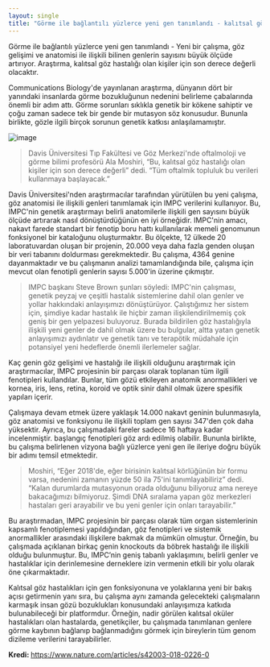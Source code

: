 ```yaml
---
layout: single
title: "Görme ile bağlantılı yüzlerce yeni gen tanımlandı - kalıtsal göz hastalığı olan kişiler için son derece önemli olabilir"
---
```

Görme ile bağlantılı yüzlerce yeni gen tanımlandı - Yeni bir çalışma, göz gelişimi ve anatomisi ile ilişkili bilinen genlerin sayısını büyük ölçüde artırıyor. Araştırma, kalıtsal göz hastalığı olan kişiler için son derece değerli olacaktır.

Communications Biology'de yayınlanan araştırma, dünyanın dört bir yanındaki insanlarda görme bozukluğunun nedenini belirleme çabalarında önemli bir adım attı. Görme sorunları sıklıkla genetik bir kökene sahiptir ve çoğu zaman sadece tek bir gende bir mutasyon söz konusudur. Bununla birlikte, gözle ilgili birçok sorunun genetik katkısı anlaşılamamıştır.

![image](https://images.unsplash.com/photo-1517920366573-9d35a519b7c2?ixlib=rb-1.2.1&ixid=eyJhcHBfaWQiOjEyMDd9&auto=format&fit=crop&w=1350&q=80)

> Davis Üniversitesi Tıp Fakültesi ve Göz Merkezi'nde oftalmoloji ve görme bilimi profesörü Ala Moshiri, “Bu, kalıtsal göz hastalığı olan kişiler için son derece değerli” dedi. “Tüm oftalmik topluluk bu verileri kullanmaya başlayacak.”

Davis Üniversitesi'nden araştırmacılar tarafından yürütülen bu yeni çalışma, göz anatomisi ile ilişkili genleri tanımlamak için IMPC verilerini kullanıyor. Bu, IMPC'nin genetik araştırmayı belirli anatomilerle ilişkili gen sayısını büyük ölçüde artırarak nasıl dönüştürdüğünün en iyi örneğidir. IMPC'nin amacı, nakavt farede standart bir fenotip boru hattı kullanılarak memeli genomunun fonksiyonel bir kataloğunu oluşturmaktır. Bu ölçekte, 12 ülkede 20 laboratuvardan oluşan bir projenin, 20.000 veya daha fazla genden oluşan bir veri tabanını doldurması gerekmektedir. Bu çalışma, 4364 genine dayanmaktadır ve bu çalışmanın analizi tamamlandığında bile, çalışma için mevcut olan fenotipli genlerin sayısı 5.000'in üzerine çıkmıştır.

<script async src="//pagead2.googlesyndication.com/pagead/js/adsbygoogle.js"></script>
<ins class="adsbygoogle"
     style="display:block; text-align:center;"
     data-ad-layout="in-article"
     data-ad-format="fluid"
     data-ad-client="ca-pub-7868661326160958"
     data-ad-slot="3072558811"></ins>
<script>
     (adsbygoogle = window.adsbygoogle || []).push({});
</script>

> IMPC başkanı Steve Brown şunları söyledi: IMPC'nin çalışması, genetik peyzaj ve çeşitli hastalık sistemlerine dahil olan genler ve yollar hakkındaki anlayışımızı dönüştürüyor. Çalıştığımız her sistem için, şimdiye kadar hastalık ile hiçbir zaman ilişkilendirilmemiş çok geniş bir gen yelpazesi buluyoruz. Burada bildirilen göz hastalığıyla ilişkili yeni genler de dahil olmak üzere bu bulgular, altta yatan genetik anlayışımızı aydınlatır ve genetik tanı ve terapötik müdahale için potansiyel yeni hedeflerde önemli ilerlemeler sağlar.

Kaç genin göz gelişimi ve hastalığı ile ilişkili olduğunu araştırmak için araştırmacılar, IMPC projesinin bir parçası olarak toplanan tüm ilgili fenotipleri kullandılar. Bunlar, tüm gözü etkileyen anatomik anormallikleri ve kornea, iris, lens, retina, koroid ve optik sinir dahil olmak üzere spesifik yapıları içerir.

Çalışmaya devam etmek üzere yaklaşık 14.000 nakavt geninin bulunmasıyla, göz anatomisi ve fonksiyonu ile ilişkili toplam gen sayısı 347'den çok daha yüksektir. Ayrıca, bu çalışmadaki fareler sadece 16 haftaya kadar incelenmiştir. başlangıç ​​fenotipleri göz ardı edilmiş olabilir. Bununla birlikte, bu çalışma belirlenen vizyona bağlı yüzlerce yeni gen ile ileriye doğru büyük bir adımı temsil etmektedir.

<script async src="//pagead2.googlesyndication.com/pagead/js/adsbygoogle.js"></script>
<ins class="adsbygoogle"
     style="display:block; text-align:center;"
     data-ad-layout="in-article"
     data-ad-format="fluid"
     data-ad-client="ca-pub-7868661326160958"
     data-ad-slot="3072558811"></ins>
<script>
     (adsbygoogle = window.adsbygoogle || []).push({});
</script>

> Moshiri, “Eğer 2018'de, eğer birisinin kalıtsal körlüğünün bir formu varsa, nedenini zamanın yüzde 50 ila 75'ini tanımlayabiliriz” dedi. “Kalan durumlarda mutasyonun orada olduğunu biliyoruz ama nereye bakacağımızı bilmiyoruz. Şimdi DNA sıralama yapan göz merkezleri hastaları geri arayabilir ve bu yeni genler için onları tarayabilir.”

Bu araştırmadan, IMPC projesinin bir parçası olarak tüm organ sistemlerinin kapsamlı fenotiplemesi yapıldığından, göz fenotipleri ve sistemik anormallikler arasındaki ilişkilere bakmak da mümkün olmuştur. Örneğin, bu çalışmada açıklanan birkaç genin knockouts da böbrek hastalığı ile ilişkili olduğu bulunmuştur. Bu, IMPC’nin geniş tabanlı yaklaşımını, belirli genler ve hastalıklar için derinlemesine derneklere izin vermenin etkili bir yolu olarak öne çıkarmaktadır.

Kalıtsal göz hastalıkları için gen fonksiyonuna ve yolaklarına yeni bir bakış açısı getirmenin yanı sıra, bu çalışma aynı zamanda gelecekteki çalışmaların karmaşık insan gözü bozuklukları konusundaki anlayışımıza katkıda bulunabileceği bir platformdur. Örneğin, nadir görülen kalıtsal oküler hastalıkları olan hastalarda, genetikçiler, bu çalışmada tanımlanan genlere görme kaybının bağlanıp bağlanmadığını görmek için bireylerin tüm genom dizileme verilerini tarayabilirler.

<p class="notice--info"><strong>Kredi: </strong><a href="https://www.nature.com/articles/s42003-018-0226-0">https://www.nature.com/articles/s42003-018-0226-0</a></p>

